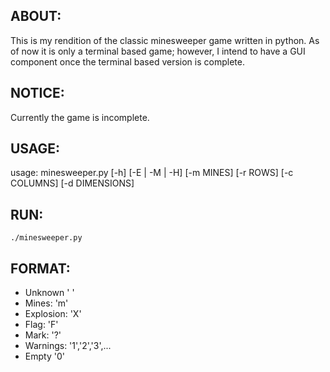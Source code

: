 ## ABOUT:
This is my rendition of the classic minesweeper game written in python.
As of now it is only a terminal based game; however, I intend to have a GUI
component once the terminal based version is complete.

## NOTICE:
Currently the game is incomplete.

## USAGE:
usage: minesweeper.py [-h] [-E | -M | -H] [-m MINES] [-r ROWS] [-c COLUMNS]
                      [-d DIMENSIONS]

## RUN:
```
./minesweeper.py
```

## FORMAT:
* Unknown       ' '
* Mines:        'm'
* Explosion:    'X'
* Flag:         'F'
* Mark:         '?'
* Warnings:     '1','2','3',...
* Empty         '0'
